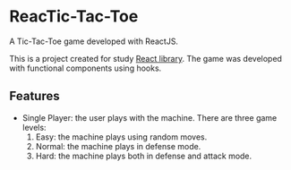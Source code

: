 
# ReacTic-Tac-Toe

A Tic-Tac-Toe game developed with ReactJS.

This is a project created for study [React library](https://reactjs.org/). The game was developed with functional components using hooks.

## Features

 - Single Player: the user plays with the machine. There are three game levels:
    1. Easy: the machine plays using random moves.
    2. Normal: the machine plays in defense mode.
    3. Hard: the machine plays both in defense and attack mode.